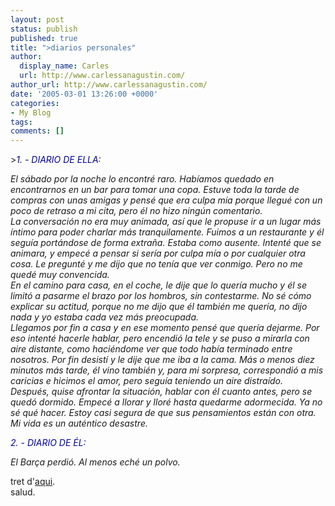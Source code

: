 ```yaml
---
layout: post
status: publish
published: true
title: ">diarios personales"
author:
  display_name: Carles
  url: http://www.carlessanagustin.com/
author_url: http://www.carlessanagustin.com/
date: '2005-03-01 13:26:00 +0000'
categories:
- My Blog
tags:
comments: []
---
```

<p>><span style="color:rgb(0,0,153);font-style:italic;">1. - DIARIO DE ELLA:</span></p>
<p><span style="font-style:italic;">El s&aacute;bado por la noche lo encontr&eacute; raro. Hab&iacute;amos quedado en encontrarnos en un bar para tomar una copa. Estuve toda la tarde de compras con unas amigas y pens&eacute; que era culpa m&iacute;a porque llegu&eacute; con un poco de retraso a mi cita, pero &eacute;l no hizo ning&uacute;n comentario.</span><br /><span style="font-style:italic;">La conversaci&oacute;n no era muy animada, as&iacute; que le propuse ir a un lugar m&aacute;s &iacute;ntimo para poder charlar m&aacute;s tranquilamente. Fuimos a un restaurante y &eacute;l segu&iacute;a port&aacute;ndose de forma extra&ntilde;a. Estaba como ausente. Intent&eacute; que se animara, y empec&eacute; a pensar si ser&iacute;a por culpa m&iacute;a o por cualquier otra cosa. Le pregunt&eacute; y me dijo que no ten&iacute;a que ver conmigo. Pero no me qued&eacute; muy convencida.</span><br /><span style="font-style:italic;">En el camino para casa, en el coche, le dije que lo quer&iacute;a mucho y &eacute;l se limit&oacute; a pasarme el brazo por los hombros, sin contestarme. No s&eacute; c&oacute;mo explicar su actitud, porque no me dijo que &eacute;l tambi&eacute;n me quer&iacute;a, no dijo nada y yo estaba cada vez m&aacute;s preocupada.</span><br /><span style="font-style:italic;">Llegamos por fin a casa y en ese momento pens&eacute; que quer&iacute;a dejarme. Por eso intent&eacute; hacerle hablar, pero encendi&oacute; la tele y se puso a mirarla con aire distante, como haci&eacute;ndome ver que todo hab&iacute;a terminado entre nosotros. Por fin desist&iacute; y le dije que me iba a la cama. M&aacute;s o menos diez minutos m&aacute;s tarde, &eacute;l vino tambi&eacute;n y, para mi sorpresa, correspondi&oacute; a mis caricias e hicimos el amor, pero segu&iacute;a teniendo un aire distra&iacute;do.</span><br /><span style="font-style:italic;">Despu&eacute;s, quise afrontar la situaci&oacute;n, hablar con &eacute;l cuanto antes, pero se qued&oacute; dormido. Empec&eacute; a llorar y llor&eacute; hasta quedarme adormecida. Ya no s&eacute; qu&eacute; hacer. Estoy casi segura de que sus pensamientos est&aacute;n con otra. Mi vida es un aut&eacute;ntico desastre.</span></p>
<p><span style="color:rgb(0,0,153);font-style:italic;">2. - DIARIO DE &Eacute;L:</span></p>
<p><span style="font-style:italic;">El Bar&ccedil;a perdi&oacute;. Al menos ech&eacute; un polvo.</span></p>
<p>tret d'<a href="http://www.wedoit4you.com/reviews4you/show_review.php?Rev_pk_id=925" target="_blank">aqui</a>.<br />salud.</p>
